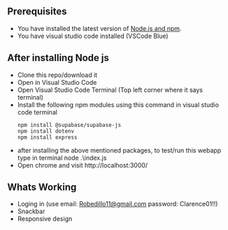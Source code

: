 ## Prerequisites
* You have installed the latest version of [Node.js and npm](https://nodejs.org/en/download/).
* You have visual studio code installed (VSCode Blue)

## After installing Node js
* Clone this repo/download it
* Open in Visual Studio Code
* Open Visual Studio Code Terminal (Top left corner where it says terminal)
* Install the following npm modules using this command in visual studio code terminal
    ```
    npm install @supabase/supabase-js
    npm install dotenv
    npm install express
    ```
* after installing the above mentioned packages, to test/run this webapp type in terminal node .\index.js
* Open chrome and visit http://localhost:3000/

## Whats Working
* Loging in (use email: Robedillo11@gmail.com password: Clarence01!!)
* Snackbar
* Responsive design




